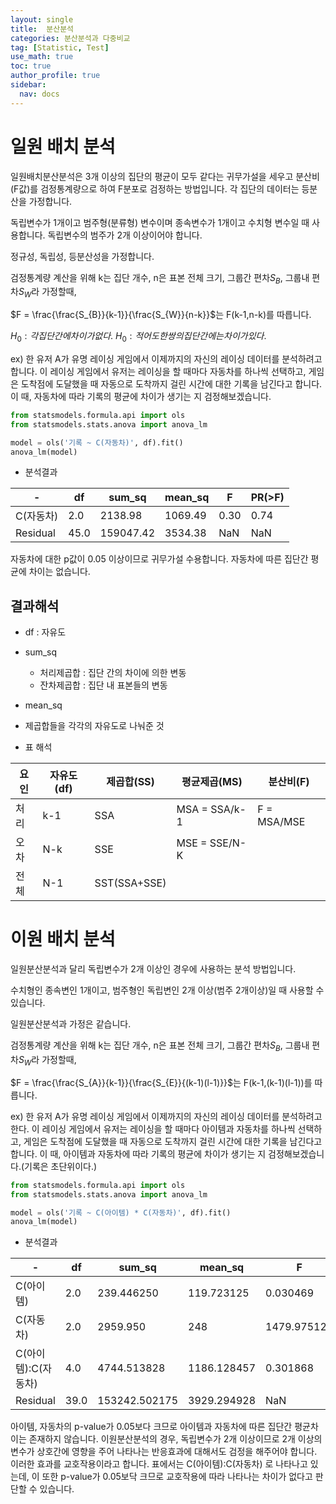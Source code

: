 ```yaml
---
layout: single
title:  분산분석
categories: 분산분석과 다중비교
tag: [Statistic, Test]
use_math: true
toc: true
author_profile: true
sidebar:
  nav: docs
---
```


# 일원 배치 분석

일원배치분산분석은 3개 이상의 집단의 평균이 모두 같다는 귀무가설을 세우고 분산비(F값)를 검정통계량으로 하여 F분포로 검정하는 방법입니다. 각 집단의 데이터는 등분산을 가정합니다.

독립변수가 1개이고 범주형(분류형) 변수이며 종속변수가 1개이고 수치형 변수일 때 사용합니다. 독립변수의 범주가 2개 이상이어야 합니다.

정규성, 독립성, 등분산성을 가정합니다.

검정통계량 계산을 위해 k는 집단 개수, n은 표본 전체 크기, 그룹간 편차$S_{B}$, 그룹내 편차$S_{W}$라 가정할때,

$F = \frac{\frac{S_{B}}{k-1}}{\frac{S_{W}}{n-k}}$는 F(k-1,n-k)를 따릅니다.

$H_{0} : 각 집단간에 차이가 없다.$
$H_{0} : 적어도 한쌍의 집단간에는 차이가 있다.$

ex)
한 유저 A가 유명 레이싱 게임에서 이제까지의 자신의 레이싱 데이터를 분석하려고 합니다. 이 레이싱 게임에서 유저는 레이싱을 할 때마다 자동차를 하나씩 선택하고, 게임은 도착점에 도달했을 때 자동으로 도착까지 걸린 시간에 대한 기록을 남긴다고 합니다. 이 때, 자동차에 따라 기록의 평균에 차이가 생기는 지 검정해보겠습니다.

```python
from statsmodels.formula.api import ols
from statsmodels.stats.anova import anova_lm

model = ols('기록 ~ C(자동차)', df).fit()
anova_lm(model)
```

- 분석결과

|-|df|sum_sq|mean_sq|F|PR(&gt;F\)|
|---|---|---|---|---|---|
|C(자동차)|2.0|2138.98|1069.49|0.30|0.74|
|Residual|45.0|159047.42|3534.38|NaN|NaN|

자동차에 대한 p값이 0.05 이상이므로 귀무가설 수용합니다. 자동차에 따른 집단간 평균에 차이는 없습니다.


## 결과해석

- df : 자유도

- sum_sq
  - 처리제곱합 : 집단 간의 차이에 의한 변동
  - 잔차제곱합 : 집단 내 표본들의 변동

- mean_sq
 - 제곱합들을 각각의 자유도로 나눠준 것


- 표 해석

|요인|자유도(df)|제곱합(SS)|평균제곱(MS)|분산비(F)|
|----|----------|----------|------------|---------|
|처리|k-1|SSA|MSA = SSA/k-1|F = MSA/MSE|
|오차|N-k|SSE|MSE = SSE/N-K|||	
|전체|N-1|SST(SSA+SSE)||||		

# 이원 배치 분석

일원분산분석과 달리 독립변수가 2개 이상인 경우에 사용하는 분석 방법입니다.

수치형인 종속변인 1개이고, 범주형인 독립변인 2개 이상(범주 2개이상)일 때 사용할 수 있습니다.

일원분산분석과 가정은 같습니다.

검정통계량 계산을 위해 k는 집단 개수, n은 표본 전체 크기, 그룹간 편차$S_{B}$, 그룹내 편차$S_{W}$라 가정할때,

$F = \frac{\frac{S_{A}}{k-1}}{\frac{S_{E}}{(k-1)(l-1)}}$는 F(k-1,(k-1)(l-1))를 
따릅니다.

ex)
한 유저 A가 유명 레이싱 게임에서 이제까지의 자신의 레이싱 데이터를 분석하려고 한다. 이 레이싱 게임에서 유저는 레이싱을 할 때마다 아이템과 자동차를 하나씩 선택하고, 게임은 도착점에 도달했을 때 자동으로 도착까지 걸린 시간에 대한 기록을 남긴다고 합니다. 이 때, 아이템과 자동차에 따라 기록의 평균에 차이가 생기는 지 검정해보겠습니다.(기록은 초단위이다.)

```python
from statsmodels.formula.api import ols
from statsmodels.stats.anova import anova_lm

model = ols('기록 ~ C(아이템) * C(자동차)', df).fit()
anova_lm(model)
```

- 분석결과

|-|df|sum_sq|mean_sq|F|PR(>F)|
|-|-|-|-|-|-|
|C(아이템)|2.0|239.446250|119.723125|0.030469|0.970013|
|C(자동차)|2.0|2959.950|248|1479.975124|0.376652|0.688624|
|C(아이템):C(자동차)|4.0|4744.513828|1186.128457|0.301868|0.874929|
|Residual|39.0|153242.502175|3929.294928|NaN|NaN|

아이템, 자동차의 p-value가 0.05보다 크므로 아이템과 자동차에 따른 집단간 평균차이는 존재하지 않습니다.
이원분산분석의 경우, 독립변수가 2개 이상이므로 2개 이상의 변수가 상호간에 영향을 주어 나타나는 반응효과에 대해서도 검정을 해주어야 합니다. 이러한 효과를 교호작용이라고 합니다. 표에서는 C(아이템):C(자동차) 로 나타나고 있는데, 이 또한 p-value가 0.05보닥 크므로 교호작용에 따라 나타나는 차이가 없다고 판단할 수 있습니다.